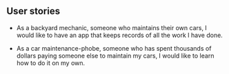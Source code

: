 ## User stories


* As a backyard mechanic, someone who maintains their own cars, I would like to have an app that 
keeps records of all the work I have done.


* As a car maintenance-phobe, someone who has spent thousands of dollars paying someone else to 
maintain my cars, I would like to learn how to do it on my own.